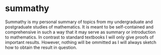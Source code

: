 # summathy
Summathy is my personal summary of topics from my undergraduate and postgraduate studies of mathematics. It is meant to be self-contained and comprehensive in such a way that it may serve as summary or introduction to mathematics. In contrast to standard textbooks I will only give proofs of important results. However, nothing will be ommitted as I will always sketch how to obtain the result in question.
